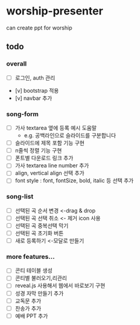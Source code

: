 # worship-presenter

can create ppt for worship

## todo

### overall

- [ ] 로그인, auth 관리
- [v] bootstrap 적용
- [v] navbar 추가

### song-form

- [ ] 가사 textarea 옆에 등록 예시 도움말
  - e.g. 공백라인으로 슬라이드를 구분합니다
- [ ] 슬라이드에 제목 포함 기능 구현
- [ ] n줄씩 정렬 기능 구현
- [ ] 폰트별 다운로드 링크 추가
- [ ] 가사 textarea line number 추가
- [ ] align, vertical align 선택 추가
- [ ] font style : font, fontSize, bold, italic 등 선택 추가

### song-list

- [ ] 선택된 곡 순서 변경 <-drag & drop
- [ ] 선택된 곡 선택 취소 <- 제거 icon 사용
- [ ] 선택된 곡 중복선택 막기
- [ ] 선택된 곡 초기화 버튼
- [ ] 새로 등록하기 <-모달로 만들기

### more features...

- [ ] 콘티 테이블 생성
- [ ] 콘티별 불러오기,리관리
- [ ] reveal.js 사용해서 웹에서 바로보기 구현
- [ ] 성경 자막 만들기 추가
- [ ] 교독문 추가
- [ ] 찬송가 추가
- [ ] 예배 PPT 추가
